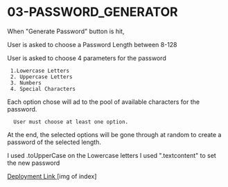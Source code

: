 # 03-PASSWORD_GENERATOR

When "Generate Password" button is hit, 

User is asked to choose a Password Length between 8-128

User is asked to choose 4 parameters for the password

     1.Lowercase Letters
     2. Uppercase Letters
     3. Numbers
     4. Special Characters
     
Each option chose will ad to the pool of available characters for the password.
 
      User must choose at least one option.
      
At the end, the selected options will be gone through at random to create a password of the 
selected length.

I used .toUpperCase on the Lowercase letters
I used ".textcontent" to set the new password

[Deployment Link ](https://jsmithonline82.github.io/03-PASSWORD_GENERATOR/Develop/index.html)
[img of index]

